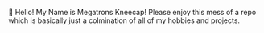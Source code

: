 👋 Hello! My Name is Megatrons Kneecap! Please enjoy this mess of a repo which is basically just a colmination of all of my hobbies and projects. 
